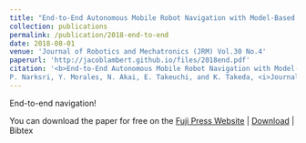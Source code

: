 ```yaml
---
title: "End-to-End Autonomous Mobile Robot Navigation with Model-Based System Support"
collection: publications
permalink: /publication/2018-end-to-end
date: 2018-08-01
venue: 'Journal of Robotics and Mechatronics (JRM) Vol.30 No.4'
paperurl: 'http://jacoblambert.github.io/files/2018end.pdf'
citation: '<b>End-to-End Autonomous Mobile Robot Navigation with Model-Based System Support</b>. A. Carballo, S. Seiya, J. Lambert, H. Darweesh,
P. Narksri, Y. Morales, N. Akai, E. Takeuchi, and K. Takeda, <i>Journal of Robotics and Mechatronics (JRM), vol. 30, no. 4</i> Aug. 2018, pp.563-583'
---
```

End-to-end navigation!

You can download the paper for free on the [Fuji Press Website](https://www.fujipress.jp/jrm/rb/) &#124; [Download](http://jacoblambert.github.io/files/2018end.pdf) &#124; Bibtex
